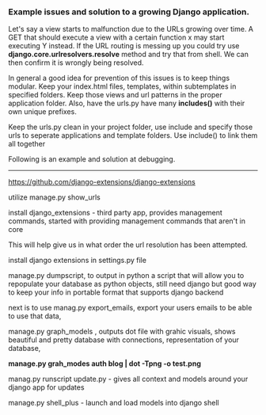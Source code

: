 ### Example issues and solution to a growing Django application. 

Let's say a view starts to malfunction due to the URLs growing over time. 
A GET that should execute a view with a certain function x may start executing Y instead. If the URL routing is messing up you could try
use **django.core.urlresolvers.resolve** method and try that from shell. We can then confirm it is wrongly being resolved. 

In general a good idea for prevention of this issues is to keep things modular. Keep
your index.html files, templates, within subtemplates in specified folders. Keep those views and url patterns in the proper application
folder. Also, have the urls.py have many **includes()** with their own unique prefixes. 

Keep the urls.py clean in your project folder, use include and specify those urls to seperate applications and template folders. 
Use include() to link them all together 

Following is an example and solution at debugging.

---

https://github.com/django-extensions/django-extensions

utilize manage.py show_urls

install django_extensions - third party app, provides management commands, started with providing management commands that aren't in core

This will help give us in what order the url resolution has been attempted. 

install django extensions in settings.py file 

manage.py dumpscript, to output in python a script that will allow you to repopulate your database as python objects, still need django
but good way to keep your info in portable format that supports django backend 

next is to use manag.py export_emails, export your users emails to be able to use that data, 

manage.py graph_models , outputs dot file with grahic visuals, shows beautiful and pretty database with connections, representation of 
your database, 

**manage.py grah_modes auth blog | dot -Tpng -o test.png**


manag.py runscript update.py - gives all context and models around your django app for updates

manage.py shell_plus - launch and load models into django shell 

